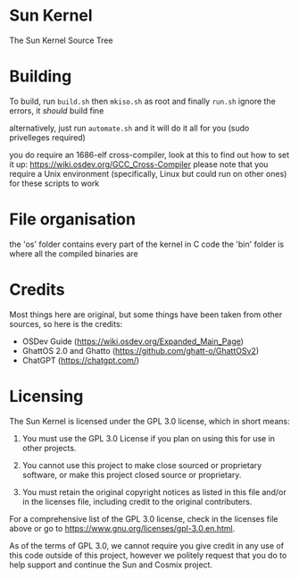# Sun Kernel
The Sun Kernel Source Tree

# Building
To build, run `build.sh` then `mkiso.sh` as root and finally `run.sh`
ignore the errors, it *should* build fine

alternatively, just run `automate.sh` and it will do it all for you (sudo privelleges required)

you do require an 1686-elf cross-compiler, look at this to find out how to set it up: https://wiki.osdev.org/GCC_Cross-Compiler
please note that you require a Unix environment (specifically, Linux but could run on other ones) for these scripts to work

# File organisation
the 'os' folder contains every part of the kernel in C code
the 'bin' folder is where all the compiled binaries are

# Credits
Most things here are original, but some things have been taken from other sources, so here is the credits:
* OSDev Guide (https://wiki.osdev.org/Expanded_Main_Page)
* GhattOS 2.0 and Ghatto (https://github.com/ghatt-o/GhattOSv2)
* ChatGPT (https://chatgpt.com/)

# Licensing
The Sun Kernel is licensed under the GPL 3.0 license, which in short means:
1. You must use the GPL 3.0 License if you plan on using this for use in other projects.

2. You cannot use this project to make close sourced or proprietary software, or make this project closed source or proprietary.

3. You must retain the original copyright notices as listed in this file and/or in the licenses file, including credit to the original contributers.

For a comprehensive list of the GPL 3.0 license, check in the licenses file above or go to https://www.gnu.org/licenses/gpl-3.0.en.html.

As of the terms of GPL 3.0, we cannot require you give credit in any use of this code outside of this project, however we politely request that you do to help support and continue the Sun and Cosmix project.
